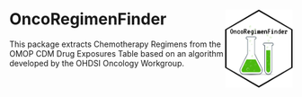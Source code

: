 # OncoRegimenFinder <img src="man/figures/logo.png" align="right" alt="" width="120" />  
This package extracts Chemotherapy Regimens from the OMOP CDM Drug Exposures Table based on an algorithm developed by the OHDSI Oncology Workgroup. 

